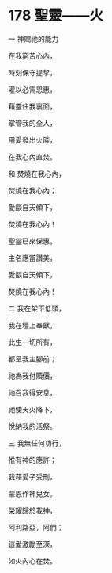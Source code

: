 # 178 聖靈——火

一 神賜祂的能力

在我窮苦心內，

時刻保守提挈，

灌以必需恩惠，

藉靈住我裏面，

掌管我的全人，

用愛發出火燄，

在我心內直焚。

和 焚燒在我心內，

焚燒在我心內；

愛燄自天傾下，

焚燒在我心內！

聖靈已來保惠，

主名應當讚美，

愛燄自天傾下，

焚燒在我心內！

二 我在架下低頭，

我在壇上奉獻，

此生一切所有，

都呈我主腳前；

祂為我付贖價，

祂召我得安息，

祂使天火降下，

悅納我的活祭。

三 我無任何功行，

惟有神的應許；

我藉愛子受刑，

蒙恩作神兒女。

榮耀歸於我神，

阿利路亞，阿們；

這愛激勵至深，

如火內心在焚。

